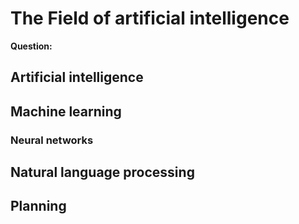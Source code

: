 # The Field of artificial intelligence

**Question:** 
## Artificial intelligence

## Machine learning

### Neural networks


## Natural language processing


## Planning


